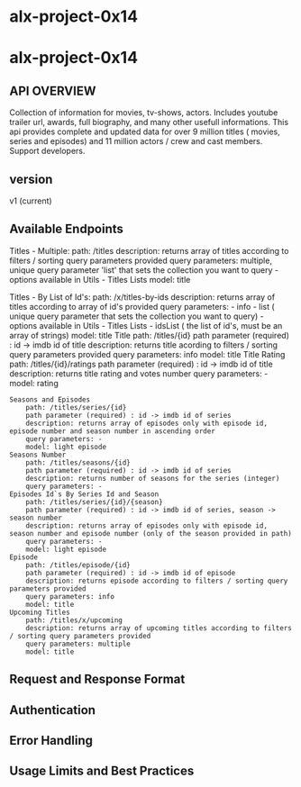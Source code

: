 # alx-project-0x14

# alx-project-0x14
## API OVERVIEW
Collection of information for movies, tv-shows, actors. Includes youtube trailer url, awards, full biography, and many other usefull informations. This api provides complete and updated data for over 9 million titles ( movies, series and episodes) and 11 million actors / crew and cast members. Support developers.

## version
v1 (current)

## Available Endpoints

Titles - Multiple:
        path: /titles
        description: returns array of titles according to filters / sorting query parameters provided
        query parameters: multiple, unique query parameter 'list' that sets the collection you want to query - options available in Utils - Titles Lists
        model: title

  Titles - By List of Id's:
        path: /x/titles-by-ids
        description: returns array of titles according to array of id's provided
        query parameters: - info - list ( unique query parameter that sets the collection you want to query) - options available in Utils - Titles Lists - idsList ( the list of id's, must be an array of strings)
        model: title
    Title
        path: /titles/{id}
        path parameter (required) : id -> imdb id of title
        description: returns title acording to filters / sorting query parameters provided
        query parameters: info
        model: title
    Title Rating
        path: /titles/{id}/ratings
        path parameter (required) : id -> imdb id of title
        description: returns title rating and votes number
        query parameters: -
        model: rating
        
    Seasons and Episodes
        path: /titles/series/{id}
        path parameter (required) : id -> imdb id of series
        description: returns array of episodes only with episode id, episode number and season number in ascending order
        query parameters: -
        model: light episode
    Seasons Number
        path: /titles/seasons/{id}
        path parameter (required) : id -> imdb id of series
        description: returns number of seasons for the series (integer)
        query parameters: -
    Episodes Id`s By Series Id and Season
        path: /titles/series/{id}/{season}
        path parameter (required) : id -> imdb id of series, season -> season number
        description: returns array of episodes only with episode id, season number and episode number (only of the season provided in path)
        query parameters: -
        model: light episode
    Episode
        path: /titles/episode/{id}
        path parameter (required) : id -> imdb id of episode
        description: returns episode according to filters / sorting query parameters provided
        query parameters: info
        model: title
    Upcoming Titles
        path: /titles/x/upcoming
        description: returns array of upcoming titles according to filters / sorting query parameters provided
        query parameters: multiple
        model: title

## Request and Response Format

## Authentication

## Error Handling

## Usage Limits and Best Practices



